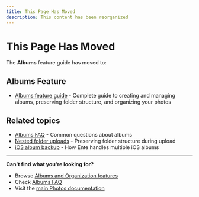 ```yaml
---
title: This Page Has Moved
description: This content has been reorganized
---
```


# This Page Has Moved

The **Albums** feature guide has moved to:

## Albums Feature
- [Albums feature guide](/photos/features/albums-and-organization/albums) - Complete guide to creating and managing albums, preserving folder structure, and organizing your photos

## Related topics
- [Albums FAQ](/photos/faq/albums-and-organization#albums-section) - Common questions about albums
- [Nested folder uploads](/photos/faq/albums-and-organization#nested-folders) - Preserving folder structure during upload
- [iOS album backup](/photos/faq/albums-and-organization#ios-album-backup) - How Ente handles multiple iOS albums

---

**Can't find what you're looking for?**
- Browse [Albums and Organization features](/photos/features/albums-and-organization/albums)
- Check [Albums FAQ](/photos/faq/albums-and-organization)
- Visit the [main Photos documentation](/photos/)
